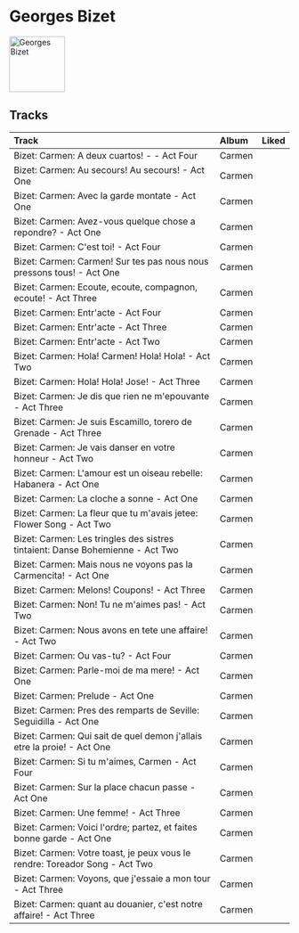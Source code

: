 
# Georges Bizet


<img src="https://i.scdn.co/image/4a640bd1a558a58cc4dc3b8effec7747ae55ce17" alt="Georges Bizet" width="100" />

## Tracks

| Track                                                                         | Album   | Liked   |
|:------------------------------------------------------------------------------|:--------|:--------|
| Bizet: Carmen: A deux cuartos! - - Act Four                                   | Carmen  |         |
| Bizet: Carmen: Au secours! Au secours! - Act One                              | Carmen  |         |
| Bizet: Carmen: Avec la garde montate - Act One                                | Carmen  |         |
| Bizet: Carmen: Avez-vous quelque chose a repondre? - Act One                  | Carmen  |         |
| Bizet: Carmen: C'est toi! - Act Four                                          | Carmen  |         |
| Bizet: Carmen: Carmen! Sur tes pas nous nous pressons tous! - Act One         | Carmen  |         |
| Bizet: Carmen: Ecoute, ecoute, compagnon, ecoute! - Act Three                 | Carmen  |         |
| Bizet: Carmen: Entr'acte - Act Four                                           | Carmen  |         |
| Bizet: Carmen: Entr'acte - Act Three                                          | Carmen  |         |
| Bizet: Carmen: Entr'acte - Act Two                                            | Carmen  |         |
| Bizet: Carmen: Hola! Carmen! Hola! Hola! - Act Two                            | Carmen  |         |
| Bizet: Carmen: Hola! Hola! Jose! - Act Three                                  | Carmen  |         |
| Bizet: Carmen: Je dis que rien ne m'epouvante - Act Three                     | Carmen  |         |
| Bizet: Carmen: Je suis Escamillo, torero de Grenade - Act Three               | Carmen  |         |
| Bizet: Carmen: Je vais danser en votre honneur - Act Two                      | Carmen  |         |
| Bizet: Carmen: L'amour est un oiseau rebelle: Habanera - Act One              | Carmen  |         |
| Bizet: Carmen: La cloche a sonne - Act One                                    | Carmen  |         |
| Bizet: Carmen: La fleur que tu m'avais jetee: Flower Song - Act Two           | Carmen  |         |
| Bizet: Carmen: Les tringles des sistres tintaient: Danse Bohemienne - Act Two | Carmen  |         |
| Bizet: Carmen: Mais nous ne voyons pas la Carmencita! - Act One               | Carmen  |         |
| Bizet: Carmen: Melons! Coupons! - Act Three                                   | Carmen  |         |
| Bizet: Carmen: Non! Tu ne m'aimes pas! - Act Two                              | Carmen  |         |
| Bizet: Carmen: Nous avons en tete une affaire! - Act Two                      | Carmen  |         |
| Bizet: Carmen: Ou vas-tu? - Act Four                                          | Carmen  |         |
| Bizet: Carmen: Parle-moi de ma mere! - Act One                                | Carmen  |         |
| Bizet: Carmen: Prelude - Act One                                              | Carmen  |         |
| Bizet: Carmen: Pres des remparts de Seville: Seguidilla - Act One             | Carmen  |         |
| Bizet: Carmen: Qui sait de quel demon j'allais etre la proie! - Act One       | Carmen  |         |
| Bizet: Carmen: Si tu m'aimes, Carmen - Act Four                               | Carmen  |         |
| Bizet: Carmen: Sur la place chacun passe - Act One                            | Carmen  |         |
| Bizet: Carmen: Une femme! - Act Three                                         | Carmen  |         |
| Bizet: Carmen: Voici l'ordre; partez, et faites bonne garde - Act One         | Carmen  |         |
| Bizet: Carmen: Votre toast, je peux vous le rendre: Toreador Song - Act Two   | Carmen  |         |
| Bizet: Carmen: Voyons, que j'essaie a mon tour - Act Three                    | Carmen  |         |
| Bizet: Carmen: quant au douanier, c'est notre affaire! - Act Three            | Carmen  |         |